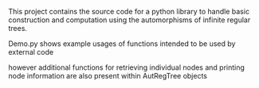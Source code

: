 This project contains the source code for a python library
to handle basic construction and computation using the automorphisms
of infinite regular trees.

Demo.py shows example usages of functions intended to be used 
by external code

however additional functions for retrieving individual nodes and 
printing node information are also present within AutRegTree objects